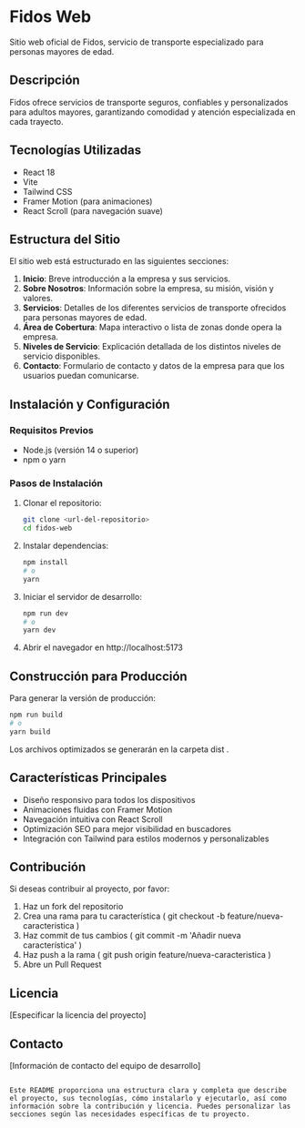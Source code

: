 # Fidos Web

Sitio web oficial de Fidos, servicio de transporte especializado para personas mayores de edad.

## Descripción

Fidos ofrece servicios de transporte seguros, confiables y personalizados para adultos mayores, garantizando comodidad y atención especializada en cada trayecto.

## Tecnologías Utilizadas

- React 18
- Vite
- Tailwind CSS
- Framer Motion (para animaciones)
- React Scroll (para navegación suave)

## Estructura del Sitio

El sitio web está estructurado en las siguientes secciones:

1. **Inicio**: Breve introducción a la empresa y sus servicios.
2. **Sobre Nosotros**: Información sobre la empresa, su misión, visión y valores.
3. **Servicios**: Detalles de los diferentes servicios de transporte ofrecidos para personas mayores de edad.
4. **Área de Cobertura**: Mapa interactivo o lista de zonas donde opera la empresa.
5. **Niveles de Servicio**: Explicación detallada de los distintos niveles de servicio disponibles.
6. **Contacto**: Formulario de contacto y datos de la empresa para que los usuarios puedan comunicarse.

## Instalación y Configuración

### Requisitos Previos

- Node.js (versión 14 o superior)
- npm o yarn

### Pasos de Instalación

1. Clonar el repositorio:
   ```bash
   git clone <url-del-repositorio>
   cd fidos-web
   ```
2. Instalar dependencias:

   ```bash
   npm install
   # o
   yarn
   ```

3. Iniciar el servidor de desarrollo:

   ```bash
   npm run dev
   # o
   yarn dev
   ```

4. Abrir el navegador en http://localhost:5173

## Construcción para Producción

Para generar la versión de producción:

```bash
npm run build
# o
yarn build
```

Los archivos optimizados se generarán en la carpeta dist .

## Características Principales

- Diseño responsivo para todos los dispositivos
- Animaciones fluidas con Framer Motion
- Navegación intuitiva con React Scroll
- Optimización SEO para mejor visibilidad en buscadores
- Integración con Tailwind para estilos modernos y personalizables

## Contribución

Si deseas contribuir al proyecto, por favor:

1. Haz un fork del repositorio
2. Crea una rama para tu característica ( git checkout -b feature/nueva-caracteristica )
3. Haz commit de tus cambios ( git commit -m 'Añadir nueva característica' )
4. Haz push a la rama ( git push origin feature/nueva-caracteristica )
5. Abre un Pull Request

## Licencia

[Especificar la licencia del proyecto]

## Contacto

[Información de contacto del equipo de desarrollo]

```plaintext

Este README proporciona una estructura clara y completa que describe el proyecto, sus tecnologías, cómo instalarlo y ejecutarlo, así como información sobre la contribución y licencia. Puedes personalizar las secciones según las necesidades específicas de tu proyecto.
```

```

```
